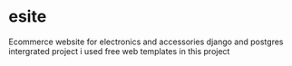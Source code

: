 # esite
Ecommerce website for electronics and accessories 
django and postgres intergrated project 
i used free web templates in this project 
